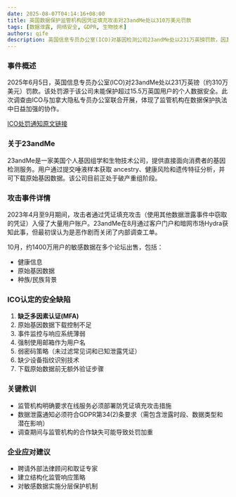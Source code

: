 ```yaml
---
date: 2025-08-07T04:14:16+08:00
title: 英国数据保护监管机构因凭证填充攻击对23andMe处以310万美元罚款
tags: [数据泄露, 网络安全, GDPR, 生物技术]
authors: qife
description: 英国信息专员办公室(ICO)对基因检测公司23andMe处以231万英镑罚款，因其未能保护15.5万英国用户的敏感基因数据。事件源于持续数月的凭证填充攻击，暴露了健康信息、种族数据等特殊类别数据。
---
```


### 事件概述
2025年6月5日，英国信息专员办公室(ICO)对23andMe处以231万英镑（约310万美元）罚款。该处罚源于该公司未能保护超过15.5万英国用户的个人数据安全。此次调查由ICO与加拿大隐私专员办公室联合开展，体现了监管机构在数据保护执法中日益加强的协作。

[ICO处罚通知原文链接](https://ico.org.uk)

### 关于23andMe
23andMe是一家美国个人基因组学和生物技术公司，提供直接面向消费者的基因检测服务。用户通过提交唾液样本获取 ancestry、健康风险和遗传特征分析，并可下载原始基因数据。该公司目前正处于破产重组阶段。

### 攻击事件详情
2023年4月至9月期间，攻击者通过凭证填充攻击（使用其他数据泄露事件中窃取的凭证）入侵了大量用户账户。23andMe在8月通过客户门户和暗网市场Hydra获知此事，但最初误认为是恶作剧而关闭了内部调查工单。

10月，约1400万用户的敏感数据在多个论坛出售，包括：
- 健康信息
- 原始基因数据
- 种族/民族背景

### ICO认定的安全缺陷
1. **缺乏多因素认证(MFA)**
2. 原始基因数据下载控制不足
3. 事件监控与响应系统薄弱
4. 强制使用邮箱作为用户名
5. 弱密码策略（未过滤常见词和已知泄露凭证）
6. 缺少设备指纹识别技术
7. 下载原始数据前无额外验证步骤

### 关键教训
- 监管机构明确要求在线服务必须部署防凭证填充攻击措施
- 数据泄露通知必须符合GDPR第34(2)条要求（需包含泄露时段、数据类型和潜在影响）
- 调查期间与监管机构的合作缺失可能导致处罚加重

### 企业应对建议
- 聘请外部法律顾问和取证专家
- 建立结构化监管响应策略
- 对敏感数据实施分层保护机制


